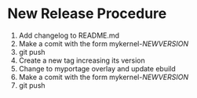 # New Release Procedure
  1. Add changelog to README.md
  1. Make a comit with the form mykernel-$NEWVERSION$
  1. git push
  1. Create a new tag increasing its version
  1. Change to myportage overlay and update ebuild
  1. Make a comit with the form mykernel-$NEWVERSION$
  1. git push

